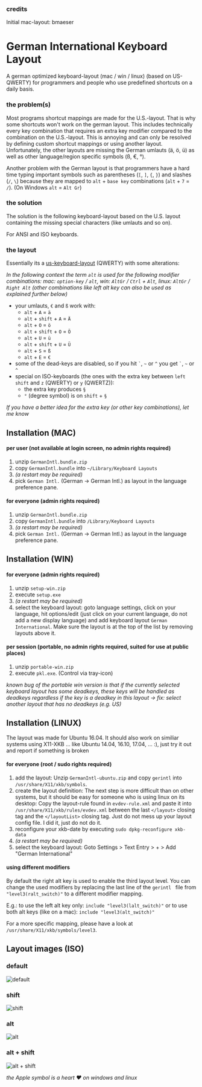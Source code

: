 ### credits
Initial mac-layout: bmaeser

# German International Keyboard Layout

A german optimized keyboard-layout (mac / win / linux) (based on US-QWERTY) for programmers and people who use predefined shortcuts on a daily basis.

### the problem(s)

Most programs shortcut mappings are made for the U.S.-layout. That is why some shortcuts won't work on the german layout. This includes technically every key combination that requires an extra key modifier compared to the combination on the U.S.-layout. This is annoying and can only be resolved by defining custom shortcut mappings or using another layout. Unfortunately, the other layouts are missing the German umlauts (ä, ö, ü) as well as other language/region specific symbols (ß, €, °).

Another problem with the German layout is that programmers have a hard time typing important symbols such as parentheses (`[`, `]`, `{`, `}`) and slashes (`/`, `\`) because they are mapped to `alt` + `base key` combinations (`alt` + `7` = `/`). (On Windows `alt` = `Alt Gr`)

### the solution

The solution is the following keyboard-layout based on the U.S. layout containing the missing special characters (like umlauts and so on).

For ANSI and ISO keyboards. 

### the layout

Essentially its a [us-keyboard-layout](http://en.wikipedia.org/wiki/File:KB_United_States-NoAltGr.svg) (QWERTY) with some alterations:

*In the following context the term `alt` is used for the following modifier combinations: mac: `option-key` / `alt`, win: `AltGr` / `Ctrl` + `Alt`, linux: `AltGr` / `Right Alt` (other combinations like left alt key can also be used as explained further below)*

* your umlauts, `€` and `ß` work with:
    * `alt` + `A` = `ä`
    * `alt` + `shift` + `A` = `Ä`
    * `alt` + `O` = `ö`
    * `alt` + `shift` + `O` = `Ö`
    * `alt` + `U` = `ü`
    * `alt` + `shift` + `U` = `Ü`
    * `alt` + `S` = `ß`
    * `alt` + `E` = `€`
* some of the dead-keys are disabled, so if you hit `` ` ``, `~` or `^` you get `` ` ``, `~` or `^`
* special on ISO-keyboards (the ones with the extra key between `left shift` and `z` (QWERTY) or `y` (QWERTZ)):
    * the extra key produces `§`
    * `°` (degree symbol) is on `shift` + `§`

*If you have a better idea for the extra key (or other key combinations), let me know*


## Installation (MAC)

#### per user (not available at login screen, no admin rights required)
1. unzip `GermanIntl.bundle.zip`
2. copy `GermanIntl.bundle` into `~/Library/Keyboard Layouts`
3. *(a restart may be required)*
4. pick `German Intl.` (German -> German Intl.) as layout in the language preference pane.

#### for everyone (admin rights required)
1. unzip `GermanIntl.bundle.zip`
2. copy `GermanIntl.bundle` into `/Library/Keyboard Layouts` 
3. *(a restart may be required)*
4. pick `German Intl.` (German -> German Intl.) as layout in the language preference pane. 

## Installation (WIN)

#### for everyone (admin rights required)
1. unzip `setup-win.zip`
2. execute `setup.exe`
3. *(a restart may be required)*
4. select the keyboard layout:
   goto language settings, click on your language, hit options/edit (just click on your current language, do not add a new display language) and add keyboard layout `German International`. Make sure the layout is at the top of the list by removing layouts above it.  

#### per session (portable, no admin rights required, suited for use at public places)
1. unzip `portable-win.zip`
2. execute `pkl.exe`. (Control via tray-icon)

*known bug of the portable win version is that if the currently selected keyboard layout has some deadkeys, these keys will be handled as deadkeys regardless if the key is a deadkey in this layout -> fix: select another layout that has no deadkeys (e.g. US)*

## Installation (LINUX)

The layout was made for Ubuntu 16.04. It should also work on similiar systems using X11-XKB … like Ubuntu 14.04, 16.10, 17.04, … :), just try it out and report if something is broken

#### for everyone (root / sudo rights required)

1. add the layout: Unzip `GermanIntl-ubuntu.zip` and copy `gerintl` into `/usr/share/X11/xkb/symbols`. 
2. create the layout definition: The next step is more difficult than on other systems, but it should be easy for someone who is using linux on its desktop: Copy the layout-rule found in `evdev-rule.xml` and paste it into `/usr/share/X11/xkb/rules/evdev.xml` between the last `</layout>` closing tag and the `</layoutList>` closing tag. Just do not mess up your layout config file. I did it, just do not do it.
3. reconfigure your xkb-date by executing `sudo dpkg-reconfigure xkb-data`
4. *(a restart may be required)*
5. select the keyboard layout: Goto Settings > Text Entry > + > Add "German International"

#### using different modifiers

By default the right alt key is used to enable the third layout level. You can change the used modifiers by replacing the last line of the `gerintl ` file from `"level3(ralt_switch)"` to a different modifier mapping. 

E.g.: to use the left alt key only: `include "level3(lalt_switch)"` or to use both alt keys (like on a mac): `include "level3(alt_switch)"`

For a more specific mapping, please have a look at `/usr/share/X11/xkb/symbols/level3`.

## Layout images (ISO)

### default
![default](https://raw.githubusercontent.com/progmem64/German-International-Keyboard-Layout/master/layout-img/default.png)

### shift
![shift](https://raw.githubusercontent.com/progmem64/German-International-Keyboard-Layout/master/layout-img/shift.png)

### alt
![alt](https://raw.githubusercontent.com/progmem64/German-International-Keyboard-Layout/master/layout-img/alt.png)

### alt + shift
![alt + shift](https://raw.githubusercontent.com/progmem64/German-International-Keyboard-Layout/master/layout-img/altshift.png)

*the Apple symbol is a heart ♥ on windows and linux*
